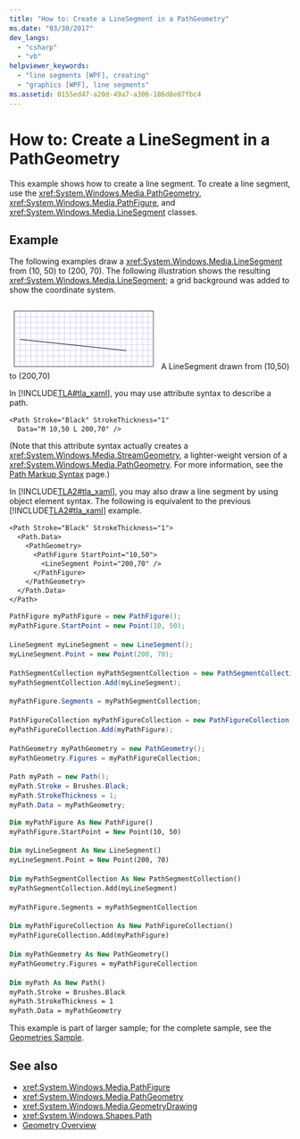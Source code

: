 ```yaml
---
title: "How to: Create a LineSegment in a PathGeometry"
ms.date: "03/30/2017"
dev_langs:
  - "csharp"
  - "vb"
helpviewer_keywords:
  - "line segments [WPF], creating"
  - "graphics [WPF], line segments"
ms.assetid: 0155ed47-a20d-49a7-a306-186d8e07fbc4
---
```


# How to: Create a LineSegment in a PathGeometry

This example shows how to create a line segment. To create a line segment, use the <xref:System.Windows.Media.PathGeometry>, <xref:System.Windows.Media.PathFigure>, and <xref:System.Windows.Media.LineSegment> classes.

## Example

The following examples draw a <xref:System.Windows.Media.LineSegment> from (10, 50) to (200, 70). The following illustration shows the resulting <xref:System.Windows.Media.LineSegment>; a grid background was added to show the coordinate system.

![A LineSegment in a PathFigure](./media/graphicsmm-pathgeometrylinesegment.png "graphicsmm_pathgeometrylinesegment")
A LineSegment drawn from (10,50) to (200,70)

In [!INCLUDE[TLA#tla_xaml](../../../includes/tlasharptla-xaml-md.md)], you may use attribute syntax to describe a path.

```xaml
<Path Stroke="Black" StrokeThickness="1"
  Data="M 10,50 L 200,70" />
```

(Note that this attribute syntax actually creates a <xref:System.Windows.Media.StreamGeometry>, a lighter-weight version of a <xref:System.Windows.Media.PathGeometry>. For more information, see the [Path Markup Syntax](path-markup-syntax.md) page.)

In [!INCLUDE[TLA2#tla_xaml](../../../includes/tla2sharptla-xaml-md.md)], you may also draw a line segment by using object element syntax. The following is equivalent to the previous [!INCLUDE[TLA2#tla_xaml](../../../includes/tla2sharptla-xaml-md.md)] example.

```xaml
<Path Stroke="Black" StrokeThickness="1">
  <Path.Data>
    <PathGeometry>
      <PathFigure StartPoint="10,50">
        <LineSegment Point="200,70" />
      </PathFigure>
    </PathGeometry>
  </Path.Data>
</Path>
```

```csharp
PathFigure myPathFigure = new PathFigure();
myPathFigure.StartPoint = new Point(10, 50);

LineSegment myLineSegment = new LineSegment();
myLineSegment.Point = new Point(200, 70);

PathSegmentCollection myPathSegmentCollection = new PathSegmentCollection();
myPathSegmentCollection.Add(myLineSegment);

myPathFigure.Segments = myPathSegmentCollection;

PathFigureCollection myPathFigureCollection = new PathFigureCollection();
myPathFigureCollection.Add(myPathFigure);

PathGeometry myPathGeometry = new PathGeometry();
myPathGeometry.Figures = myPathFigureCollection;

Path myPath = new Path();
myPath.Stroke = Brushes.Black;
myPath.StrokeThickness = 1;
myPath.Data = myPathGeometry;
```

```vb
Dim myPathFigure As New PathFigure()
myPathFigure.StartPoint = New Point(10, 50)

Dim myLineSegment As New LineSegment()
myLineSegment.Point = New Point(200, 70)

Dim myPathSegmentCollection As New PathSegmentCollection()
myPathSegmentCollection.Add(myLineSegment)

myPathFigure.Segments = myPathSegmentCollection

Dim myPathFigureCollection As New PathFigureCollection()
myPathFigureCollection.Add(myPathFigure)

Dim myPathGeometry As New PathGeometry()
myPathGeometry.Figures = myPathFigureCollection

Dim myPath As New Path()
myPath.Stroke = Brushes.Black
myPath.StrokeThickness = 1
myPath.Data = myPathGeometry
```

This example is part of larger sample; for the complete sample, see the [Geometries Sample](https://github.com/Microsoft/WPF-Samples/tree/master/Graphics/Geometry).

## See also

- <xref:System.Windows.Media.PathFigure>
- <xref:System.Windows.Media.PathGeometry>
- <xref:System.Windows.Media.GeometryDrawing>
- <xref:System.Windows.Shapes.Path>
- [Geometry Overview](geometry-overview.md)

